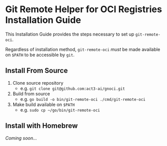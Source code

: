 # Git Remote Helper for OCI Registries Installation Guide

This Installation Guide provides the steps necessary to set up `git-remote-oci`.

Regardless of installation method, `git-remote-oci` *must* be made available on `$PATH` to be accessible by `git`.

## Install From Source

1. Clone source repository
   - e.g. `git clone git@github.com:act3-ai/gnoci.git`
2. Build from source
   - e.g. `go build -o bin/git-remote-oci ./cmd/git-remote-oci`
3. Make build available on `$PATH`
   - e.g. `sudo cp ~/go/bin/git-remote-oci`

## Install with Homebrew

*Coming soon...*
